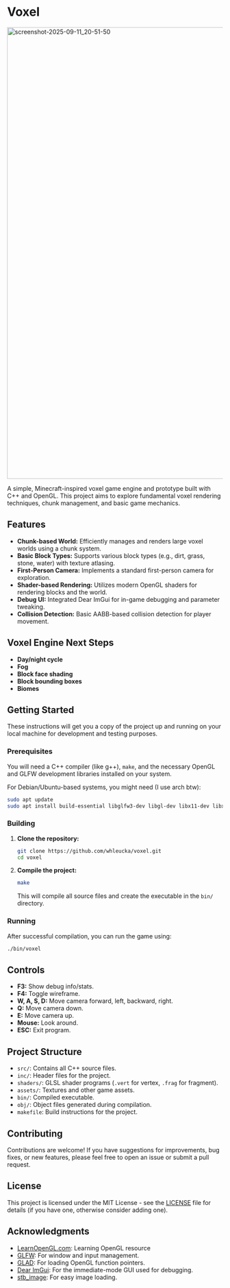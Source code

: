 # Voxel

<img width="1920" height="1054" alt="screenshot-2025-09-11_20-51-50" src="https://github.com/user-attachments/assets/bc312763-0687-4d7d-a272-d8330ba738a6" />

A simple, Minecraft-inspired voxel game engine and prototype built with C++ and OpenGL. This project aims to explore fundamental voxel rendering techniques, chunk management, and basic game mechanics.


## Features

*   **Chunk-based World:** Efficiently manages and renders large voxel worlds using a chunk system.
*   **Basic Block Types:** Supports various block types (e.g., dirt, grass, stone, water) with texture atlasing.
*   **First-Person Camera:** Implements a standard first-person camera for exploration.
*   **Shader-based Rendering:** Utilizes modern OpenGL shaders for rendering blocks and the world.
*   **Debug UI:** Integrated Dear ImGui for in-game debugging and parameter tweaking.
*   **Collision Detection:** Basic AABB-based collision detection for player movement.


## Voxel Engine Next Steps

*   **Day/night cycle**
*   **Fog**
*   **Block face shading**
*   **Block bounding boxes**
*   **Biomes**


## Getting Started

These instructions will get you a copy of the project up and running on your local machine for development and testing purposes.

### Prerequisites

You will need a C++ compiler (like g++), `make`, and the necessary OpenGL and GLFW development libraries installed on your system.

For Debian/Ubuntu-based systems, you might need (I use arch btw):

```bash
sudo apt update
sudo apt install build-essential libglfw3-dev libgl-dev libx11-dev libxrandr-dev libxi-dev libglm-dev
```

### Building

1.  **Clone the repository:**
    ```bash
    git clone https://github.com/whleucka/voxel.git
    cd voxel
    ```

2.  **Compile the project:**
    ```bash
    make
    ```
    This will compile all source files and create the executable in the `bin/` directory.

### Running

After successful compilation, you can run the game using:

```bash
./bin/voxel
```

## Controls

*   **F3:** Show debug info/stats.
*   **F4:** Toggle wireframe.
*   **W, A, S, D:** Move camera forward, left, backward, right.
*   **Q:** Move camera down.
*   **E:** Move camera up.
*   **Mouse:** Look around.
*   **ESC:** Exit program.

## Project Structure

*   `src/`: Contains all C++ source files.
*   `inc/`: Header files for the project.
*   `shaders/`: GLSL shader programs (`.vert` for vertex, `.frag` for fragment).
*   `assets/`: Textures and other game assets.
*   `bin/`: Compiled executable.
*   `obj/`: Object files generated during compilation.
*   `makefile`: Build instructions for the project.

## Contributing

Contributions are welcome! If you have suggestions for improvements, bug fixes, or new features, please feel free to open an issue or submit a pull request.

## License

This project is licensed under the MIT License - see the [LICENSE](LICENSE) file for details (if you have one, otherwise consider adding one).

## Acknowledgments

*   [LearnOpenGL.com](https://learnopengl.com/): Learning OpenGL resource
*   [GLFW](https://www.glfw.org/): For window and input management.
*   [GLAD](https://glad.dav1d.de/): For loading OpenGL function pointers.
*   [Dear ImGui](https://github.com/ocornut/imgui): For the immediate-mode GUI used for debugging.
*   [stb_image](https://github.com/nothings/stb/blob/master/stb_image.h): For easy image loading.
